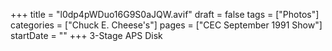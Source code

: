 +++
title = "l0dp4pWDuo16G9S0aJQW.avif"
draft = false
tags = ["Photos"]
categories = ["Chuck E. Cheese's"]
pages = ["CEC September 1991 Show"]
startDate = ""
+++
3-Stage APS Disk

